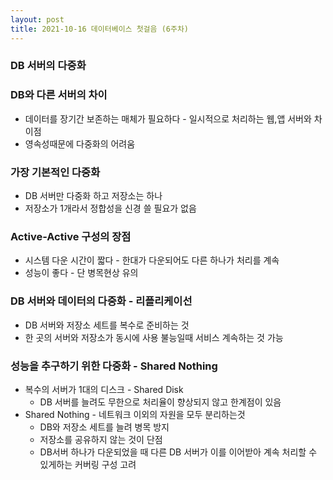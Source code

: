 ```yaml
---
layout: post
title: 2021-10-16 데이터베이스 첫걸음 (6주차)
---
```


### DB 서버의 다중화

### DB와 다른 서버의 차이

- 데이터를 장기간 보존하는 매체가 필요하다 - 일시적으로 처리하는 웹,앱 서버와 차이점
- 영속성때문에 다중화의 어려움

### 가장 기본적인 다중화

- DB 서버만 다중화 하고 저장소는 하나
- 저장소가 1개라서 정합성을 신경 쓸 필요가 없음

### Active-Active 구성의 장점

- 시스템 다운 시간이 짧다 - 한대가 다운되어도 다른 하나가 처리를 계속
- 성능이 좋다 - 단 병목현상 유의

### DB 서버와 데이터의 다중화 - 리플리케이선

- DB 서버와 저장소 세트를 복수로 준비하는 것
- 한 곳의 서버와 저장소가 동시에 사용 불능일때 서비스 계속하는 것 가능

### 성능을 추구하기 위한 다중화 - Shared Nothing

- 복수의 서버가 1대의 디스크 - Shared Disk
    - DB 서버를 늘려도 무한으로 처리율이 향상되지 않고 한계점이 있음
- Shared Nothing - 네트워크 이외의 자원을 모두 분리하는것
    - DB와 저장소 세트를 늘려 병목 방지
    - 저장소를 공유하지 않는 것이 단점
    - DB서버 하나가 다운되었을 때 다른 DB 서버가 이를 이어받아 계속 처리할 수 있게하는 커버링 구성 고려
